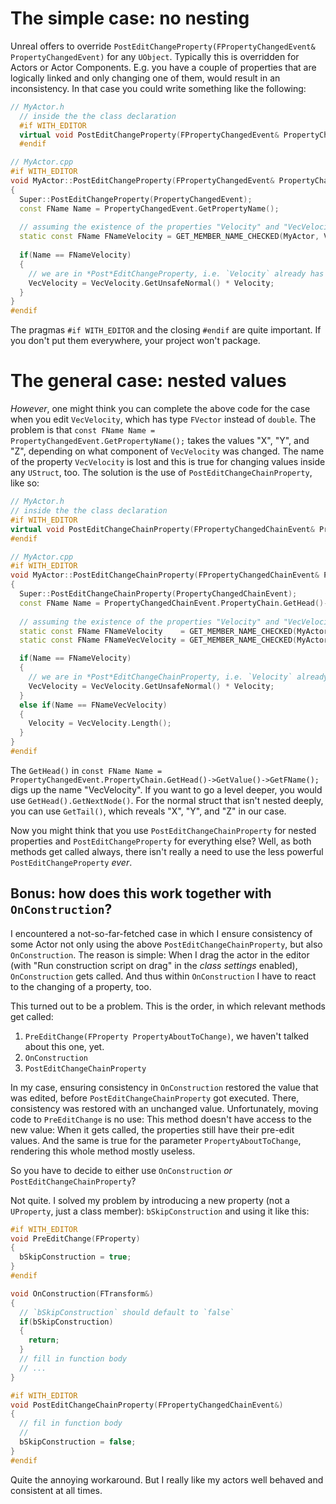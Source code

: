 # The simple case: no nesting

Unreal offers to override `PostEditChangeProperty(FPropertyChangedEvent& PropertyChangedEvent)` for any `UObject`.
Typically this is overridden for Actors or Actor Components.
E.g. you have a couple of properties that are logically linked and only changing one of them, would result in an inconsistency.
In that case you could write something like the following:

```cpp
// MyActor.h
  // inside the the class declaration
  #if WITH_EDITOR
  virtual void PostEditChangeProperty(FPropertyChangedEvent& PropertyChangedEvent) override;
  #endif

// MyActor.cpp
#if WITH_EDITOR
void MyActor::PostEditChangeProperty(FPropertyChangedEvent& PropertyChangedEvent)
{
  Super::PostEditChangeProperty(PropertyChangedEvent);
  const FName Name = PropertyChangedEvent.GetPropertyName();
  
  // assuming the existence of the properties "Velocity" and "VecVelocity"
  static const FName FNameVelocity = GET_MEMBER_NAME_CHECKED(MyActor, Velocity)
  
  if(Name == FNameVelocity)
  {
    // we are in *Post*EditChangeProperty, i.e. `Velocity` already has its new value
    VecVelocity = VecVelocity.GetUnsafeNormal() * Velocity;
  }
}
#endif
```

The pragmas `#if WITH_EDITOR` and the closing `#endif` are quite important.
If you don't put them everywhere, your project won't package.

# The general case: nested values

*However*, one might think you can complete the above code for the case when you edit `VecVelocity`,
which has type `FVector` instead of `double`.
The problem is that `const FName Name = PropertyChangedEvent.GetPropertyName();` takes the values "X", "Y", and "Z",
depending on what component of `VecVelocity` was changed.
The name of the property `VecVelocity` is lost and this is true for changing values inside any `UStruct`, too.
The solution is the use of `PostEditChangeChainProperty`, like so:

```cpp
// MyActor.h
// inside the the class declaration
#if WITH_EDITOR
virtual void PostEditChangeChainProperty(FPropertyChangedChainEvent& PropertyChangedEvent) override;
#endif

// MyActor.cpp
#if WITH_EDITOR
void MyActor::PostEditChangeChainProperty(FPropertyChangedChainEvent& PropertyChangedChainEvent)
{
  Super::PostEditChangeChainProperty(PropertyChangedChainEvent);
  const FName Name = PropertyChangedChainEvent.PropertyChain.GetHead()->GetValue()->GetFName();
  
  // assuming the existence of the properties "Velocity" and "VecVelocity"
  static const FName FNameVelocity    = GET_MEMBER_NAME_CHECKED(MyActor, Velocity   );
  static const FName FNameVecVelocity = GET_MEMBER_NAME_CHECKED(MyActor, VecVelocity);

  if(Name == FNameVelocity)
  {
    // we are in *Post*EditChangeChainProperty, i.e. `Velocity` already has its new value
    VecVelocity = VecVelocity.GetUnsafeNormal() * Velocity;
  }
  else if(Name == FNameVecVelocity)
  {
    Velocity = VecVelocity.Length();
  }
}
#endif
```

The `GetHead()` in `const FName Name = PropertyChangedEvent.PropertyChain.GetHead()->GetValue()->GetFName();` digs up the name "VecVelocity".
If you want to go a level deeper, you would use `GetHead().GetNextNode()`.
For the normal struct that isn't nested deeply, you can use `GetTail()`, which reveals "X", "Y", and "Z" in our case.

Now you might think that you use `PostEditChangeChainProperty` for nested properties and `PostEditChangeProperty` for everything else?
Well, as both methods get called always, there isn't really a need to use the less powerful `PostEditChangeProperty` *ever*.

## Bonus: how does this work together with `OnConstruction`?

I encountered a not-so-far-fetched case in which I ensure consistency of some Actor not only using the above `PostEditChangeChainProperty`,
but also `OnConstruction`.
The reason is simple:
When I drag the actor in the editor (with "Run construction script on drag" in the *class settings* enabled), `OnConstruction` gets called.
And thus within `OnConstruction` I have to react to the changing of a property, too.

This turned out to be a problem.
This is the order, in which relevant methods get called:

1. `PreEditChange(FProperty PropertyAboutToChange)`, we haven't talked about this one, yet.
2. `OnConstruction`
3. `PostEditChangeChainProperty`

In my case, ensuring consistency in `OnConstruction` restored the value that was edited, before `PostEditChangeChainProperty` got executed.
There, consistency was restored with an unchanged value.
Unfortunately, moving code to `PreEditChange` is no use:
This method doesn't have access to the new value:
When it gets called, the properties still have their pre-edit values.
And the same is true for the parameter `PropertyAboutToChange`, rendering this whole method mostly useless.

So you have to decide to either use `OnConstruction` *or* `PostEditChangeChainProperty`?

Not quite.
I solved my problem by introducing a new property (not a `UProperty`, just a class member): `bSkipConstruction` and using it like this:

```cpp
#if WITH_EDITOR
void PreEditChange(FProperty)
{
  bSkipConstruction = true;
}
#endif

void OnConstruction(FTransform&)
{
  // `bSkipConstruction` should default to `false`
  if(bSkipConstruction)
  {
    return;
  }
  // fill in function body
  // ...
}

#if WITH_EDITOR
void PostEditChangeChainProperty(FPropertyChangedChainEvent&)
{
  // fil in function body
  //
  bSkipConstruction = false;
}
#endif
```

Quite the annoying workaround.
But I really like my actors well behaved and consistent at all times.

